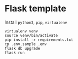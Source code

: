 Flask template
===============================

 Install `python3`, `pip`, `virtualenv`
```
virtualenv venv
source venv/bin/activate
pip install -r requirements.txt
cp .env.sample .env
flask db upgrade
flask run
```
